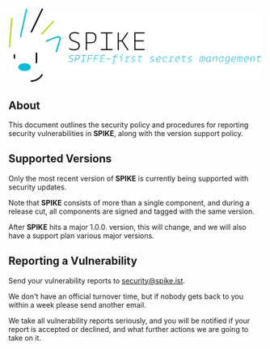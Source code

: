 ![SPIKE](docs/assets/spike-banner-lg.png)

## About

This document outlines the security policy and procedures for reporting
security vulnerabilities in **SPIKE**, along with the
version support policy.

## Supported Versions

Only the most recent version of **SPIKE** is currently being supported with 
security updates.

Note that **SPIKE** consists of more than a single component, and during a 
release cut, all components are signed and tagged with the same version.

After **SPIKE** hits a major 1.0.0. version, this will change,
and we will also have a support plan various major versions.

## Reporting a Vulnerability

Send your vulnerability reports to [security@spike.ist](mailto:spike.ist).

We don't have an official turnover time, but if nobody gets back
to you within a week please send another email.

We take all vulnerability reports seriously, and you will be notified
if your report is accepted or declined, and what further actions we are going
to take on it.
